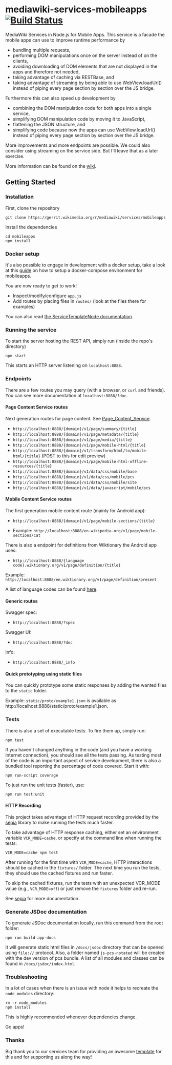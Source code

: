# mediawiki-services-mobileapps [![Build Status](https://travis-ci.org/wikimedia/mediawiki-services-mobileapps.svg?branch=master)](https://travis-ci.org/wikimedia/mediawiki-services-mobileapps)

MediaWiki Services in Node.js for Mobile Apps.
This service is a facade the mobile apps can use to improve runtime performance by
* bundling multiple requests,
* performing DOM manipulations once on the server instead of on the clients,
* avoiding downloading of DOM elements that are not displayed in the apps and therefore not needed,
* taking advantage of caching via RESTBase, and
* taking advantage of streaming by being able to use WebView.loadUrl() instead of piping every page section by section over the JS bridge.

Furthermore this can also speed up development by
* combining the DOM manipulation code for both apps into a single service,
* simplifying DOM manipulation code by moving it to JavaScript,
* flattening the JSON structure, and
* simplifying code because now the apps can use WebView.loadUrl() instead of piping every page section by section over the JS bridge.

More improvements and more endpoints are possible. We could also consider using streaming on the service side. But I'll leave that as a later exercise.

More information can be found on the [wiki](https://www.mediawiki.org/wiki/Wikimedia_Apps/Team/RESTBase_services_for_apps).

## Getting Started

### Installation

First, clone the repository

```
git clone https://gerrit.wikimedia.org/r/mediawiki/services/mobileapps
```

Install the dependencies

```
cd mobileapps
npm install
```

### Docker setup

It's also possible to engage in development with a docker setup, take a look at this [guide](/docs/develop/docker.md) on how to setup a docker-compose environment for mobileapps.

You are now ready to get to work!

* Inspect/modify/configure `app.js`
* Add routes by placing files in `routes/` (look at the files there for examples)

You can also read [the ServiceTemplateNode documentation](https://www.mediawiki.org/wiki/ServiceTemplateNode).

### Running the service

To start the server hosting the REST API, simply run (inside the repo's directory)

```
npm start
```

This starts an HTTP server listening on `localhost:8888`.

### Endpoints
There are a few routes you may query (with a browser, or `curl` and friends). You can see more documentation at `localhost:8888/?doc`.

#### Page Content Service routes
Next generation routes for page content. See [Page_Content_Service](https://www.mediawiki.org/wiki/Page_Content_Service).

* `http://localhost:8888/{domain}/v1/page/summary/{title}`
* `http://localhost:8888/{domain}/v1/page/metadata/{title}`
* `http://localhost:8888/{domain}/v1/page/media/{title}`
* `http://localhost:8888/{domain}/v1/page/mobile-html/{title}`
* `http://localhost:8888/{domain}/v1/transform/html/to/mobile-html/{title}` (POST to this for edit preview)
* `http://localhost:8888/{domain}/v1/page/mobile-html-offline-resources/{title}`
* `http://localhost:8888/{domain}/v1/data/css/mobile/base`
* `http://localhost:8888/{domain}/v1/data/css/mobile/pcs`
* `http://localhost:8888/{domain}/v1/data/css/mobile/site`
* `http://localhost:8888/{domain}/v1/data/javascript/mobile/pcs`

#### Mobile Content Service routes

The first generation mobile content route (mainly for Android app):
* `http://localhost:8888/{domain}/v1/page/mobile-sections/{title}`

* Example: `http://localhost:8888/en.wikipedia.org/v1/page/mobile-sections/Cat`

There is also a endpoint for definitions from Wiktionary the Android app uses:
* `http://localhost:8888/{language code}.wiktionary.org/v1/page/definition/{title}`

Example: `http://localhost:8888/en.wiktionary.org/v1/page/definition/present`

A list of language codes can be found [here](https://meta.wikimedia.org/wiki/Special:SiteMatrix).

#### Generic routes
Swagger spec:
* `http://localhost:8888/?spec`

Swagger UI:
* `http://localhost:8888/?doc`

Info:
* `http://localhost:8888/_info`

#### Quick prototyping using static files
You can quickly prototype some static responses by adding the wanted files to the `static` folder.

Example: `static/proto/example1.json` is available as 
http://localhost:8888/static/proto/example1.json.

### Tests

There is also a set of executable tests. To fire them up, simply run:

```
npm test
```

If you haven't changed anything in the code (and you have a working Internet
connection), you should see all the tests passing. As testing most of the code
is an important aspect of service development, there is also a bundled tool
reporting the percentage of code covered. Start it with:

```
npm run-script coverage
```

To just run the unit tests (faster), use:

```
npm run test:unit
```

#### HTTP Recording

This project takes advantage of HTTP request recording provided by the
[sepia](https://www.npmjs.com/package/sepia) library to make running the tests much faster.

To take advantage of HTTP response caching, either set an environment variable
`VCR_MODE=cache`, or specify at the command line when running the tests:

```
VCR_MODE=cache npm test
```

After running for the first time with `VCR_MODE=cache`, HTTP interactions should be cached
in the `fixtures/` folder. The next time you run the tests, they should use the cached
fixtures and run faster.

To skip the cached fixtures, run the tests with an unexpected VCR_MODE value (e.g.,
`VCR_MODE=off`) or just remove the `fixtures` folder and re-run.

See [sepia](https://www.npmjs.com/package/sepia) for more documentation.

### Generate JSDoc documentation
To generate JSDoc documentation locally, run this command from the root folder:

```
npm run build-app-docs
```

It will generate static html files in `/docs/jsdoc` directory that can be opened using `file://` protocol. Also, a folder named `js-pcs-notated` will be created with the dev version of pcs bundle. A list of all modules and classes can be found in `/docs/jsdoc/index.html`.

### Troubleshooting

In a lot of cases when there is an issue with node it helps to recreate the
`node_modules` directory:

```
rm -r node_modules
npm install
```

This is highly recommended whenever dependencies change.

Go apps!

### Thanks

Big thank you to our services team for providing an awesome
[template](https://github.com/wikimedia/service-template-node)
for this and for supporting us along the way!
